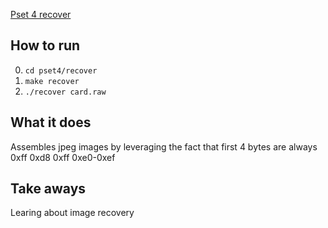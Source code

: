 [Pset 4 recover](http://docs.cs50.net/problems/recover/recover.html)

## How to run
0. `cd pset4/recover`
1. `make recover`
2. `./recover card.raw`

## What it does
Assembles jpeg images by leveraging the fact that first 4 bytes are always 0xff 0xd8 0xff 0xe0-0xef

## Take aways
Learing about image recovery